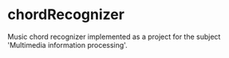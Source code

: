 # chordRecognizer
Music chord recognizer implemented as a project for the subject 'Multimedia information processing'. 
